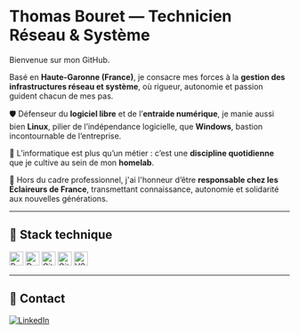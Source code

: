 # Thomas Bouret — Technicien Réseau & Système

Bienvenue sur mon GitHub.

Basé en **Haute-Garonne (France)**, je consacre mes forces à la **gestion des infrastructures réseau et système**, où rigueur, autonomie et passion guident chacun de mes pas.

🛡️ Défenseur du **logiciel libre** et de l’**entraide numérique**, je manie aussi bien **Linux**, pilier de l’indépendance logicielle, que **Windows**, bastion incontournable de l’entreprise.

🔧 L’informatique est plus qu’un métier : c’est une **discipline quotidienne** que je cultive au sein de mon **homelab**.

🌱 Hors du cadre professionnel, j'ai l'honneur d’être **responsable chez les Éclaireurs de France**, transmettant connaissance, autonomie et solidarité aux nouvelles générations.

---

## 🔧 Stack technique

<p>
  <img alt="Python" src="https://img.shields.io/badge/Python-3776AB?style=flat-square&logo=python&logoColor=white" height=25/>
  <img alt="Docker" src="https://img.shields.io/badge/Docker-2496ED?style=flat-square&logo=docker&logoColor=white" height=25/>
  <img alt="Git" src="https://img.shields.io/badge/Git-F05032?style=flat-square&logo=git&logoColor=white" height=25/>
  <img alt="GitHub" src="https://img.shields.io/badge/GitHub-181717?style=flat-square&logo=github&logoColor=white" height=25/>
  <img alt="VS Code" src="https://img.shields.io/badge/VS%20Code-007ACC?style=flat-square&logo=visualstudiocode&logoColor=white" height=25/>
</p>

---

## 📡 Contact

[![LinkedIn](https://img.shields.io/badge/LinkedIn-0077B5?style=for-the-badge&logo=linkedin&logoColor=white)](https://www.linkedin.com/in/thomas-bouret)
